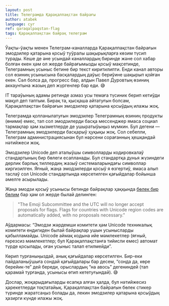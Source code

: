 ```yaml
---
layout: post
title: Телеграмда Қарақалпақстан байрағы
author: atabek
language: cyr
ref: qaraqalpaqstan-flag
tags: Қарақалпақстан байрақ телеграм
---
```


Ўақты-ўақты менен Телеграм-каналларда Қарақалпақстан байрағын эмодзилер қатарына қосыў туўралы шақырықларға көзим түсип турады. Кеше де әне усындай каналлардың биринде және сол хабар болған екен ҳәм ол жерде байрағымызды қосыў мақсетинде, Телеграмның усыныс бетине бир текст киритилипти. Енди канал авторы сол өзиниң усынысына басқалардың даўыс бериўине шақырып қойған екен. Сәл болса да, прогресс бар, алдын Павел Дуровтың өзиниң аккаунтына жазың деп жүргенлер бар еди. 😅

IT тараўының адамы ретинде азмаз усы темаға түсиник берип кетиўди мақул деп таптым. Бирақ та, қысқаша айтатуғын болсам, Қарақалпақстан байрағын эмодзилер қатарына қосыўдың илажы жоқ.

Телеграмда қолланылатуғын эмодзилер Телеграмның өзиниң продукты (өними) емес, тап сол эмодзилерди басқа мессенджер ямаса социал тармақлар ҳәм хызметлерде де ушыратыўыңыз мүмкин. Бул дегени — Телеграмның эмодзилерди басқарыў ҳуқықы жоқ. Сол себепли, Телеграм администрациясынан бул нәрсени сорағанның ҳешқандай нәтийжеси жоқ.

Эмодзилер Unicode деп аталыўшы символларды кодировкалаў стандартының бир бөлеги есапланады. Бул стандартқа дүнья жүзиндеги дерлик барлық тиллердиң жазыў системаларындағы символлар киргизилген. Яғный, жаңа эмодзилерди қосыў я өзгертиў, ямаса алып таслаў сол Unicode стандартында көрсетилген қағыйдалар бойынша әмелге асырылады.

Жаңа эмодзи қосыў усынысы бетинде байрақлар ҳаққында [бөлек бир бөлим](https://unicode.org/emoji/proposals.html#Flags) бар ҳәм ол жерде былай делинген:

> "The Emoji Subcommittee and the UTC will no longer accept proposals for flags. Flags for countries with Unicode region codes are automatically added, with no proposals necessary."

Аўдармасы: “Эмодзи жәрдемши комитети ҳәм Unicode техникалық комитети ендигиден былай байрақлар ушын усынысларды қабылламайды. Unicode аймақ кодына ийе мәмлекетлер (яғный, ғәрезсиз мәмлекетлер; бул Қарақалпақстанға тийисли емес) автомат түрде қосылады, оған усыныс талап етилмейди”.

Көрип турғаныңыздай, анық қағыйдалар көрсетилген. Бир-еки пайдаланыўшыға сондай қағыйдалары бар десем, “сонда да, көре берейик-те” дей береди, орыслардың “на авось” дегениндей (тап қарамай турғанда, усынысы өтип кететуғындай). 😅

Дослар, жоқарыдағыларды есапқа алған ҳалда, бул нәтийжесиз ҳәрекетлерди тоқтатайық. Қарақалпақстан байрағын бөлек стикер түринде жаратсаңыз болады да, лекин эмодзилер қатарына қосыўдың ҳәзирги күнде илажы жоқ.
